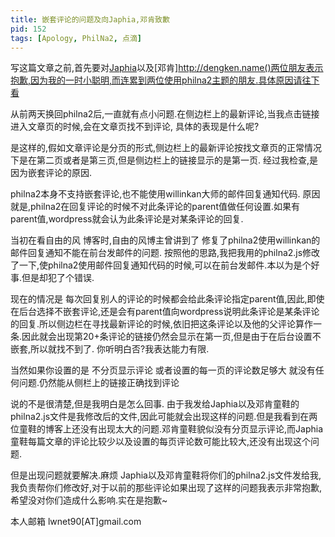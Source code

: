```yaml
---
title: 嵌套评论的问题及向Japhia,邓肯致歉
pid: 152
tags: [Apology, PhilNa2, 点滴]
---
```

写这篇文章之前,首先要对[Japhia](http://japhia.info)以及[邓肯]http://dengken.name()两位朋友表示抱歉,因为我的一时小聪明,而连累到两位使用philna2主题的朋友.具体原因请往下看

从前两天换回philna2后,一直就有点小问题.在侧边栏上的最新评论,当我点击链接进入文章页的时候,会在文章页找不到评论,
具体的表现是什么呢?

是这样的,假如文章评论是分页的形式,侧边栏上的最新评论按找文章页的正常情况下是在第二页或者是第三页,但是侧边栏上的链接显示的是第一页.
经过我检查,是因为嵌套评论的原因.

philna2本身不支持嵌套评论,也不能使用willinkan大师的邮件回复通知代码.
原因就是,philna2在回复评论的时候不对此条评论的parent值做任何设置.如果有parent值,wordpress就会认为此条评论是对某条评论的回复.

当初在看自由的风 博客时,自由的风博主曾讲到了 修复了philna2使用willinkan的邮件回复通知不能在前台发邮件的问题.
按照他的思路,我把我用的philna2.js修改了一下,使philna2使用邮件回复通知代码的时候,可以在前台发邮件.本以为是个好事.但是却犯了个错误.

现在的情况是 每次回复别人的评论的时候都会给此条评论指定parent值,因此,即使在后台选择不嵌套评论,还是会有parent值向wordpress说明此条评论是某条评论的回复.所以侧边栏在寻找最新评论的时候,依旧把这条评论以及他的父评论算作一条.因此就会出现第20+条评论的链接仍然会显示在第一页,但是由于在后台设置不嵌套,所以就找不到了. 你听明白否?我表达能力有限.

当然如果你设置的是 不分页显示评论 或者设置的每一页的评论数足够大 就没有任何问题.仍然能从侧栏上的链接正确找到评论

说的不是很清楚,但是我明白是怎么回事.
由于我发给Japhia以及邓肯童鞋的philna2.js文件是我修改后的文件,因此可能就会出现这样的问题.但是我看到在两位童鞋的博客上还没有出现太大的问题.邓肯童鞋貌似没有分页显示评论,而Japhia童鞋每篇文章的评论比较少以及设置的每页评论数可能比较大,还没有出现这个问题.

但是出现问题就要解决.麻烦 Japhia以及邓肯童鞋将你们的philna2.js文件发给我,我负责帮你们修改好,对于以前的那些评论如果出现了这样的问题我表示非常抱歉,希望没对你们造成什么影响.实在是抱歉~

本人邮箱 lwnet90[AT]gmail.com
